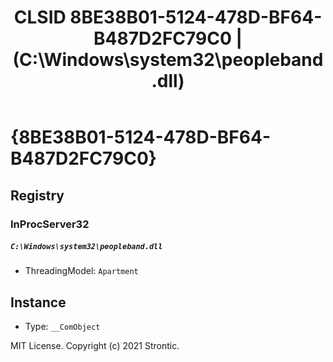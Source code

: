 ﻿---
title: "CLSID 8BE38B01-5124-478D-BF64-B487D2FC79C0 | (C:\\Windows\\system32\\peopleband.dll)"
excerpt: What is COM-Object CLSID 8BE38B01-5124-478D-BF64-B487D2FC79C0?
---

# {8BE38B01-5124-478D-BF64-B487D2FC79C0}


## Registry


### InProcServer32

##### `C:\Windows\system32\peopleband.dll`
* ThreadingModel: `Apartment`

## Instance

* Type: `__ComObject`

MIT License. Copyright (c) 2021 Strontic.


